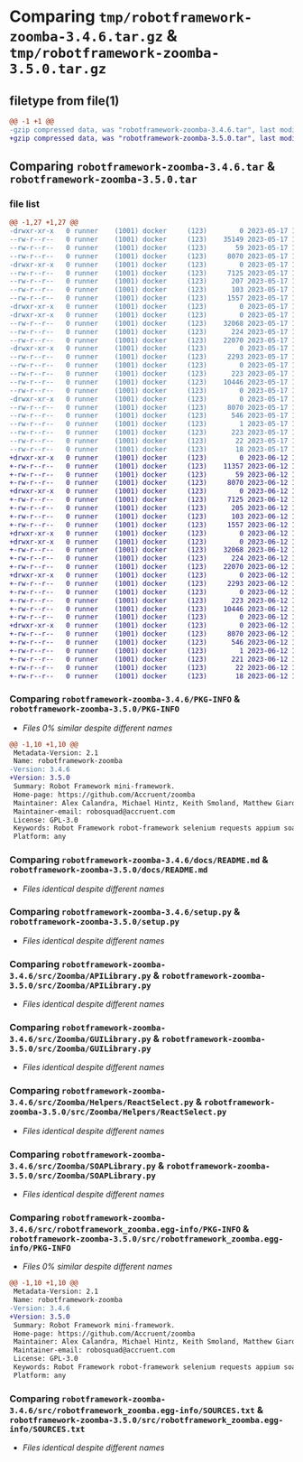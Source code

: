 # Comparing `tmp/robotframework-zoomba-3.4.6.tar.gz` & `tmp/robotframework-zoomba-3.5.0.tar.gz`

## filetype from file(1)

```diff
@@ -1 +1 @@
-gzip compressed data, was "robotframework-zoomba-3.4.6.tar", last modified: Wed May 17 19:38:05 2023, max compression
+gzip compressed data, was "robotframework-zoomba-3.5.0.tar", last modified: Mon Jun 12 14:33:28 2023, max compression
```

## Comparing `robotframework-zoomba-3.4.6.tar` & `robotframework-zoomba-3.5.0.tar`

### file list

```diff
@@ -1,27 +1,27 @@
-drwxr-xr-x   0 runner    (1001) docker     (123)        0 2023-05-17 19:38:05.411110 robotframework-zoomba-3.4.6/
--rw-r--r--   0 runner    (1001) docker     (123)    35149 2023-05-17 19:37:50.000000 robotframework-zoomba-3.4.6/LICENSE
--rw-r--r--   0 runner    (1001) docker     (123)       59 2023-05-17 19:37:50.000000 robotframework-zoomba-3.4.6/MANIFEST.in
--rw-r--r--   0 runner    (1001) docker     (123)     8070 2023-05-17 19:38:05.411110 robotframework-zoomba-3.4.6/PKG-INFO
-drwxr-xr-x   0 runner    (1001) docker     (123)        0 2023-05-17 19:38:05.407110 robotframework-zoomba-3.4.6/docs/
--rw-r--r--   0 runner    (1001) docker     (123)     7125 2023-05-17 19:37:50.000000 robotframework-zoomba-3.4.6/docs/README.md
--rw-r--r--   0 runner    (1001) docker     (123)      207 2023-05-17 19:37:50.000000 robotframework-zoomba-3.4.6/requirements.txt
--rw-r--r--   0 runner    (1001) docker     (123)      103 2023-05-17 19:38:05.411110 robotframework-zoomba-3.4.6/setup.cfg
--rw-r--r--   0 runner    (1001) docker     (123)     1557 2023-05-17 19:37:50.000000 robotframework-zoomba-3.4.6/setup.py
-drwxr-xr-x   0 runner    (1001) docker     (123)        0 2023-05-17 19:38:05.407110 robotframework-zoomba-3.4.6/src/
-drwxr-xr-x   0 runner    (1001) docker     (123)        0 2023-05-17 19:38:05.411110 robotframework-zoomba-3.4.6/src/Zoomba/
--rw-r--r--   0 runner    (1001) docker     (123)    32068 2023-05-17 19:37:50.000000 robotframework-zoomba-3.4.6/src/Zoomba/APILibrary.py
--rw-r--r--   0 runner    (1001) docker     (123)      224 2023-05-17 19:37:50.000000 robotframework-zoomba-3.4.6/src/Zoomba/DesktopLibrary.py
--rw-r--r--   0 runner    (1001) docker     (123)    22070 2023-05-17 19:37:50.000000 robotframework-zoomba-3.4.6/src/Zoomba/GUILibrary.py
-drwxr-xr-x   0 runner    (1001) docker     (123)        0 2023-05-17 19:38:05.411110 robotframework-zoomba-3.4.6/src/Zoomba/Helpers/
--rw-r--r--   0 runner    (1001) docker     (123)     2293 2023-05-17 19:37:50.000000 robotframework-zoomba-3.4.6/src/Zoomba/Helpers/ReactSelect.py
--rw-r--r--   0 runner    (1001) docker     (123)        0 2023-05-17 19:37:50.000000 robotframework-zoomba-3.4.6/src/Zoomba/Helpers/__init__.py
--rw-r--r--   0 runner    (1001) docker     (123)      223 2023-05-17 19:37:50.000000 robotframework-zoomba-3.4.6/src/Zoomba/MobileLibrary.py
--rw-r--r--   0 runner    (1001) docker     (123)    10446 2023-05-17 19:37:50.000000 robotframework-zoomba-3.4.6/src/Zoomba/SOAPLibrary.py
--rw-r--r--   0 runner    (1001) docker     (123)        0 2023-05-17 19:37:50.000000 robotframework-zoomba-3.4.6/src/Zoomba/__init__.py
-drwxr-xr-x   0 runner    (1001) docker     (123)        0 2023-05-17 19:38:05.411110 robotframework-zoomba-3.4.6/src/robotframework_zoomba.egg-info/
--rw-r--r--   0 runner    (1001) docker     (123)     8070 2023-05-17 19:38:05.000000 robotframework-zoomba-3.4.6/src/robotframework_zoomba.egg-info/PKG-INFO
--rw-r--r--   0 runner    (1001) docker     (123)      546 2023-05-17 19:38:05.000000 robotframework-zoomba-3.4.6/src/robotframework_zoomba.egg-info/SOURCES.txt
--rw-r--r--   0 runner    (1001) docker     (123)        1 2023-05-17 19:38:05.000000 robotframework-zoomba-3.4.6/src/robotframework_zoomba.egg-info/dependency_links.txt
--rw-r--r--   0 runner    (1001) docker     (123)      223 2023-05-17 19:38:05.000000 robotframework-zoomba-3.4.6/src/robotframework_zoomba.egg-info/requires.txt
--rw-r--r--   0 runner    (1001) docker     (123)       22 2023-05-17 19:38:05.000000 robotframework-zoomba-3.4.6/src/robotframework_zoomba.egg-info/top_level.txt
--rw-r--r--   0 runner    (1001) docker     (123)       18 2023-05-17 19:37:50.000000 robotframework-zoomba-3.4.6/version.py
+drwxr-xr-x   0 runner    (1001) docker     (123)        0 2023-06-12 14:33:28.439362 robotframework-zoomba-3.5.0/
+-rw-r--r--   0 runner    (1001) docker     (123)    11357 2023-06-12 14:33:17.000000 robotframework-zoomba-3.5.0/LICENSE
+-rw-r--r--   0 runner    (1001) docker     (123)       59 2023-06-12 14:33:17.000000 robotframework-zoomba-3.5.0/MANIFEST.in
+-rw-r--r--   0 runner    (1001) docker     (123)     8070 2023-06-12 14:33:28.439362 robotframework-zoomba-3.5.0/PKG-INFO
+drwxr-xr-x   0 runner    (1001) docker     (123)        0 2023-06-12 14:33:28.431362 robotframework-zoomba-3.5.0/docs/
+-rw-r--r--   0 runner    (1001) docker     (123)     7125 2023-06-12 14:33:17.000000 robotframework-zoomba-3.5.0/docs/README.md
+-rw-r--r--   0 runner    (1001) docker     (123)      205 2023-06-12 14:33:17.000000 robotframework-zoomba-3.5.0/requirements.txt
+-rw-r--r--   0 runner    (1001) docker     (123)      103 2023-06-12 14:33:28.439362 robotframework-zoomba-3.5.0/setup.cfg
+-rw-r--r--   0 runner    (1001) docker     (123)     1557 2023-06-12 14:33:17.000000 robotframework-zoomba-3.5.0/setup.py
+drwxr-xr-x   0 runner    (1001) docker     (123)        0 2023-06-12 14:33:28.431362 robotframework-zoomba-3.5.0/src/
+drwxr-xr-x   0 runner    (1001) docker     (123)        0 2023-06-12 14:33:28.435362 robotframework-zoomba-3.5.0/src/Zoomba/
+-rw-r--r--   0 runner    (1001) docker     (123)    32068 2023-06-12 14:33:17.000000 robotframework-zoomba-3.5.0/src/Zoomba/APILibrary.py
+-rw-r--r--   0 runner    (1001) docker     (123)      224 2023-06-12 14:33:17.000000 robotframework-zoomba-3.5.0/src/Zoomba/DesktopLibrary.py
+-rw-r--r--   0 runner    (1001) docker     (123)    22070 2023-06-12 14:33:17.000000 robotframework-zoomba-3.5.0/src/Zoomba/GUILibrary.py
+drwxr-xr-x   0 runner    (1001) docker     (123)        0 2023-06-12 14:33:28.435362 robotframework-zoomba-3.5.0/src/Zoomba/Helpers/
+-rw-r--r--   0 runner    (1001) docker     (123)     2293 2023-06-12 14:33:17.000000 robotframework-zoomba-3.5.0/src/Zoomba/Helpers/ReactSelect.py
+-rw-r--r--   0 runner    (1001) docker     (123)        0 2023-06-12 14:33:17.000000 robotframework-zoomba-3.5.0/src/Zoomba/Helpers/__init__.py
+-rw-r--r--   0 runner    (1001) docker     (123)      223 2023-06-12 14:33:17.000000 robotframework-zoomba-3.5.0/src/Zoomba/MobileLibrary.py
+-rw-r--r--   0 runner    (1001) docker     (123)    10446 2023-06-12 14:33:17.000000 robotframework-zoomba-3.5.0/src/Zoomba/SOAPLibrary.py
+-rw-r--r--   0 runner    (1001) docker     (123)        0 2023-06-12 14:33:17.000000 robotframework-zoomba-3.5.0/src/Zoomba/__init__.py
+drwxr-xr-x   0 runner    (1001) docker     (123)        0 2023-06-12 14:33:28.439362 robotframework-zoomba-3.5.0/src/robotframework_zoomba.egg-info/
+-rw-r--r--   0 runner    (1001) docker     (123)     8070 2023-06-12 14:33:28.000000 robotframework-zoomba-3.5.0/src/robotframework_zoomba.egg-info/PKG-INFO
+-rw-r--r--   0 runner    (1001) docker     (123)      546 2023-06-12 14:33:28.000000 robotframework-zoomba-3.5.0/src/robotframework_zoomba.egg-info/SOURCES.txt
+-rw-r--r--   0 runner    (1001) docker     (123)        1 2023-06-12 14:33:28.000000 robotframework-zoomba-3.5.0/src/robotframework_zoomba.egg-info/dependency_links.txt
+-rw-r--r--   0 runner    (1001) docker     (123)      221 2023-06-12 14:33:28.000000 robotframework-zoomba-3.5.0/src/robotframework_zoomba.egg-info/requires.txt
+-rw-r--r--   0 runner    (1001) docker     (123)       22 2023-06-12 14:33:28.000000 robotframework-zoomba-3.5.0/src/robotframework_zoomba.egg-info/top_level.txt
+-rw-r--r--   0 runner    (1001) docker     (123)       18 2023-06-12 14:33:17.000000 robotframework-zoomba-3.5.0/version.py
```

### Comparing `robotframework-zoomba-3.4.6/PKG-INFO` & `robotframework-zoomba-3.5.0/PKG-INFO`

 * *Files 0% similar despite different names*

```diff
@@ -1,10 +1,10 @@
 Metadata-Version: 2.1
 Name: robotframework-zoomba
-Version: 3.4.6
+Version: 3.5.0
 Summary: Robot Framework mini-framework.
 Home-page: https://github.com/Accruent/zoomba
 Maintainer: Alex Calandra, Michael Hintz, Keith Smoland, Matthew Giardina, Brandon Wolfe, Neil Howell, Tommy Hoang
 Maintainer-email: robosquad@accruent.com
 License: GPL-3.0
 Keywords: Robot Framework robot-framework selenium requests appium soap winappdriver appium robotframeworkdesktop windows zoomba python robotframework-library appium-windows appiumlibrary api-rest api soap-api appium-mobile mobile
 Platform: any
```

### Comparing `robotframework-zoomba-3.4.6/docs/README.md` & `robotframework-zoomba-3.5.0/docs/README.md`

 * *Files identical despite different names*

### Comparing `robotframework-zoomba-3.4.6/setup.py` & `robotframework-zoomba-3.5.0/setup.py`

 * *Files identical despite different names*

### Comparing `robotframework-zoomba-3.4.6/src/Zoomba/APILibrary.py` & `robotframework-zoomba-3.5.0/src/Zoomba/APILibrary.py`

 * *Files identical despite different names*

### Comparing `robotframework-zoomba-3.4.6/src/Zoomba/GUILibrary.py` & `robotframework-zoomba-3.5.0/src/Zoomba/GUILibrary.py`

 * *Files identical despite different names*

### Comparing `robotframework-zoomba-3.4.6/src/Zoomba/Helpers/ReactSelect.py` & `robotframework-zoomba-3.5.0/src/Zoomba/Helpers/ReactSelect.py`

 * *Files identical despite different names*

### Comparing `robotframework-zoomba-3.4.6/src/Zoomba/SOAPLibrary.py` & `robotframework-zoomba-3.5.0/src/Zoomba/SOAPLibrary.py`

 * *Files identical despite different names*

### Comparing `robotframework-zoomba-3.4.6/src/robotframework_zoomba.egg-info/PKG-INFO` & `robotframework-zoomba-3.5.0/src/robotframework_zoomba.egg-info/PKG-INFO`

 * *Files 0% similar despite different names*

```diff
@@ -1,10 +1,10 @@
 Metadata-Version: 2.1
 Name: robotframework-zoomba
-Version: 3.4.6
+Version: 3.5.0
 Summary: Robot Framework mini-framework.
 Home-page: https://github.com/Accruent/zoomba
 Maintainer: Alex Calandra, Michael Hintz, Keith Smoland, Matthew Giardina, Brandon Wolfe, Neil Howell, Tommy Hoang
 Maintainer-email: robosquad@accruent.com
 License: GPL-3.0
 Keywords: Robot Framework robot-framework selenium requests appium soap winappdriver appium robotframeworkdesktop windows zoomba python robotframework-library appium-windows appiumlibrary api-rest api soap-api appium-mobile mobile
 Platform: any
```

### Comparing `robotframework-zoomba-3.4.6/src/robotframework_zoomba.egg-info/SOURCES.txt` & `robotframework-zoomba-3.5.0/src/robotframework_zoomba.egg-info/SOURCES.txt`

 * *Files identical despite different names*

